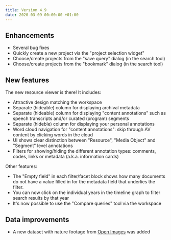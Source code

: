 ```yaml
---
title: Version 4.9
date: 2020-03-09 00:00:00 +01:00
---
```


## Enhancements

- Several bug fixes
- Quickly create a new project via the "project selection widget"
- Choose/create projects from the "save query" dialog (in the search tool)
- Choose/create projects from the "bookmark" dialog (in the search tool)

## New features

The new resource viewer is there! It includes:

- Attractive design matching the workspace
- Separate (hideable) column for displaying archival metadata
- Separate (hideable) column for displaying "content annotations" such as speech transcripts and/or curated (program) segments
- Separate (hideble) column for displaying your personal annotations
- Word cloud navigation for "content annotations": skip through AV content by clicking words in the cloud
- UI shows clear distinction between "Resource", "Media Object" and "Segment" level annotations
- Filters for showing/hiding the different annotation types: comments, codes, links or metadata (a.k.a. information cards)

Other features:

- The "Empty field" in each filter/facet block shows how many documents do not have a value filled in for the metadata field that underlies the filter.
- You can now click on the individual years in the timeline graph to filter search results by that year
- It's now possible to use the "Compare queries" tool via the workspace


## Data improvements

- A new dataset with nature footage from [Open Images](https://natuurbeelden.openbeelden.nl/) was added